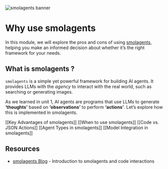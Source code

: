 ![smolagents banner](https://huggingface.co/datasets/huggingface/documentation-images/resolve/main/smolagents/license_to_call.png)

# Why use smolagents

In this module, we will explore the pros and cons of using [smolagents](https://huggingface.co/docs/smolagents/en/index), helping you make an informed decision about whether it’s the right framework for your needs.

## What is smolagents ?

`smolagents` is a simple yet powerful framework for building AI agents. It provides LLMs with the _agency_ to interact with the real world, such as searching or generating images.

As we learned in unit 1, AI agents are programs that use LLMs to generate **‘thoughts’** based on **‘observations’** to perform **‘actions’**. Let’s explore how this is implemented in smolagents.

[[Key Advantages of smolagents]]
[[When to use smolagents]]
[[Code vs. JSON Actions]]
[[Agent Types in smolagents]]
[[Model Integration in smolagents]]

## Resources

- [smolagents Blog](https://huggingface.co/blog/smolagents) - Introduction to smolagents and code interactions